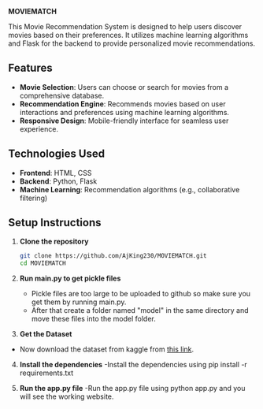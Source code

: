 **MOVIEMATCH**

This Movie Recommendation System is designed to help users discover movies based on their preferences. It utilizes machine learning algorithms and Flask for the backend to provide personalized movie recommendations.

## Features

- **Movie Selection**: Users can choose or search for movies from a comprehensive database.
- **Recommendation Engine**: Recommends movies based on user interactions and preferences using machine learning algorithms.
- **Responsive Design**: Mobile-friendly interface for seamless user experience.

## Technologies Used

- **Frontend**: HTML, CSS
- **Backend**: Python, Flask
- **Machine Learning**: Recommendation algorithms (e.g., collaborative filtering)

## Setup Instructions

1. **Clone the repository**

   ```bash
   git clone https://github.com/AjKing230/MOVIEMATCH.git
   cd MOVIEMATCH
2. **Run main.py to get pickle files**
    - Pickle files are too large to be uploaded to github so make sure you get them by running main.py.
    - After that create a folder named "model" in the same directory and move these files into the model folder.
    
3. **Get the Dataset**
  - Now download the dataset from kaggle from [this link](https://www.kaggle.com/datasets/tmdb/tmdb-movie-metadata).
    
4. **Install the dependencies**
   -Install the dependencies using pip install -r requirements.txt

5. **Run the app.py file**
   -Run the app.py file using python app.py and you will see the working website.
